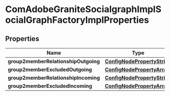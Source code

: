 

# ComAdobeGraniteSocialgraphImplSocialGraphFactoryImplProperties

## Properties

Name | Type | Description | Notes
------------ | ------------- | ------------- | -------------
**group2memberRelationshipOutgoing** | [**ConfigNodePropertyString**](ConfigNodePropertyString.md) |  |  [optional]
**group2memberExcludedOutgoing** | [**ConfigNodePropertyArray**](ConfigNodePropertyArray.md) |  |  [optional]
**group2memberRelationshipIncoming** | [**ConfigNodePropertyString**](ConfigNodePropertyString.md) |  |  [optional]
**group2memberExcludedIncoming** | [**ConfigNodePropertyArray**](ConfigNodePropertyArray.md) |  |  [optional]



